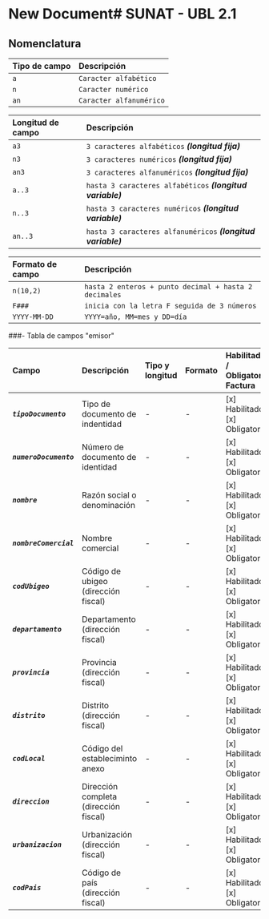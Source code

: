 
# New Document# SUNAT - UBL 2.1

## Nomenclatura

Tipo de campo   | Descripción
:-------------- | :----------
`a`               | `Caracter alfabético`
`n`               | `Caracter numérico`
`an`              | `Caracter alfanumérico`

Longitud de campo | Descripción
:---------------- | :----------
`a3`                | `3 caracteres alfabéticos` ***(longitud fija)***
`n3`                | `3 caracteres numéricos` ***(longitud fija)***
`an3`               | `3 caracteres alfanuméricos` ***(longitud fija)***
`a..3`              | `hasta 3 caracteres alfabéticos` ***(longitud variable)***
`n..3`              | `hasta 3 caracteres numéricos` ***(longitud variable)***
`an..3`             | `hasta 3 caracteres alfanuméricos` ***(longitud variable)***

Formato de campo  | Descripción
:---------------- | :----------------
`n(10,2)`           | `hasta 2 enteros + punto decimal + hasta 2 decimales`
`F###`              | `inicia con la letra F seguida de 3 números`
`YYYY-MM-DD`        | `YYYY=año, MM=mes y DD=día`

###- Tabla de campos "emisor"

Campo | Descripción | Tipo y longitud | Formato | Habilitado / Obligatorio Factura | Habilitado / Obligatorio Boleta | Habilitado / Obligatorio Notas
:---- | :---------- | :-------------- | :------ | :------ | :----- | :----
***`tipoDocumento`*** | Tipo de documento de indentidad | - | - | [x] Habilitado [x] Obligatorio | [x] Habilitado [x] Obligatorio | [x] Habilitado [x] Obligatorio
***`numeroDocumento`*** | Número de documento de identidad | - | - | [x] Habilitado [x] Obligatorio | [x] Habilitado [x] Obligatorio | [x] Habilitado [x] Obligatorio
***`nombre`*** | Razón social o denominación | - | - | [x] Habilitado [x] Obligatorio | [x] Habilitado [x] Obligatorio | [x] Habilitado [x] Obligatorio
***`nombreComercial`*** | Nombre comercial | - | - | [x] Habilitado [x] Obligatorio | [x] Habilitado [x] Obligatorio | [x] Habilitado [x] Obligatorio
***`codUbigeo`*** | Código de ubigeo (dirección fiscal) | - | - | [x] Habilitado [x] Obligatorio | [x] Habilitado [x] Obligatorio | [x] Habilitado [x] Obligatorio
***`departamento`*** | Departamento (dirección fiscal) | - | - | [x] Habilitado [x] Obligatorio | [x] Habilitado [x] Obligatorio | [x] Habilitado [x] Obligatorio
***`provincia`*** | Provincia (dirección fiscal) | - | - | [x] Habilitado [x] Obligatorio | [x] Habilitado [x] Obligatorio | [x] Habilitado [x] Obligatorio
***`distrito`*** | Distrito (dirección fiscal) | - | - | [x] Habilitado [x] Obligatorio | [x] Habilitado [x] Obligatorio | [x] Habilitado [x] Obligatorio
***`codLocal`*** | Código del estableciminto anexo | - | - | [x] Habilitado [x] Obligatorio | [x] Habilitado [x] Obligatorio | [x] Habilitado [x] Obligatorio
***`direccion`*** | Dirección completa (dirección fiscal) | - | - | [x] Habilitado [x] Obligatorio | [x] Habilitado [x] Obligatorio | [x] Habilitado [x] Obligatorio
***`urbanizacion`*** | Urbanización (dirección fiscal) | - | - | [x] Habilitado [x] Obligatorio | [x] Habilitado [x] Obligatorio | [x] Habilitado [x] Obligatorio
***`codPais`*** | Código de país (dirección fiscal) | - | - | [x] Habilitado [x] Obligatorio | [x] Habilitado [x] Obligatorio | [x] Habilitado [x] Obligatorio

